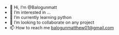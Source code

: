 - 👋 Hi, I’m @Balogunmatt
- 👀 I’m interested in ...
- 🌱 I’m currently learning python
- 💞️ I’m looking to collaborate on any project
- 📫 How to reach me balogunmatthew01@gmail.com

<!---
Balogunmatt/Balogunmatt is a ✨ special ✨ repository because its `README.md` (this file) appears on your GitHub profile.
You can click the Preview link to take a look at your changes.
--->
